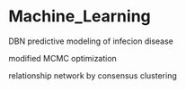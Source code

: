 # Machine_Learning

DBN predictive modeling of infecion disease

modified MCMC optimization

relationship network by consensus clustering
